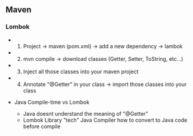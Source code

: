 ## Maven

### Lombok
- 1. Project -> maven (pom.xml) -> add a new dependency -> lambok
- 2. mvn compile -> download classes (Getter, Setter, ToString, etc...)
- 3. Inject all those classes into your maven project
- 4. Annotate "@Getter" in your class -> import those classes into your class

- Java Compile-time vs Lombok
  - Java doesnt understand the meaning of "@Getter"
  - Lombok Library "tech" Java Compiler how to convert to Java code before compile